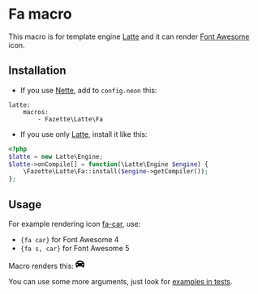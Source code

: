# Fa macro
This macro is for template engine [Latte](https://latte.nette.org/) and it can render [Font Awesome](https://fontawesome.com/) icon.

## Installation
* If you use [Nette](https://nette.org/), add to `config.neon` this:
```neon
latte:
	macros:
		- Fazette\Latte\Fa
```

* If you use only [Latte](https://latte.nette.org/), install it like this:
```php
<?php
$latte = new Latte\Engine;
$latte->onCompile[] = function(\Latte\Engine $engine) {
	\Fazette\Latte\Fa::install($engine->getCompiler());
};
```

## Usage
For example rendering icon [fa-car](https://fontawesome.com/icons/car?style=solid), use:

* `{fa car}` for Font Awesome 4
* `{fa s, car}` for Font Awesome 5

Macro renders this: <svg xmlns="http://www.w3.org/2000/svg" viewBox="0 0 512 512" width="18" height="18"><path d="M499.99 176h-59.87l-16.64-41.6C406.38 91.63 365.57 64 319.5 64h-127c-46.06 0-86.88 27.63-103.99 70.4L71.87 176H12.01C4.2 176-1.53 183.34.37 190.91l6 24C7.7 220.25 12.5 224 18.01 224h20.07C24.65 235.73 16 252.78 16 272v48c0 16.12 6.16 30.67 16 41.93V416c0 17.67 14.33 32 32 32h32c17.67 0 32-14.33 32-32v-32h256v32c0 17.67 14.33 32 32 32h32c17.67 0 32-14.33 32-32v-54.07c9.84-11.25 16-25.8 16-41.93v-48c0-19.22-8.65-36.27-22.07-48H494c5.51 0 10.31-3.75 11.64-9.09l6-24c1.89-7.57-3.84-14.91-11.65-14.91zm-352.06-17.83c7.29-18.22 24.94-30.17 44.57-30.17h127c19.63 0 37.28 11.95 44.57 30.17L384 208H128l19.93-49.83zM96 319.8c-19.2 0-32-12.76-32-31.9S76.8 256 96 256s48 28.71 48 47.85-28.8 15.95-48 15.95zm320 0c-19.2 0-48 3.19-48-15.95S396.8 256 416 256s32 12.76 32 31.9-12.8 31.9-32 31.9z"/></svg>

You can use some more arguments, just look for [examples in tests](https://github.com/hermajan/fazette/tree/master/tests/latte/fa).
